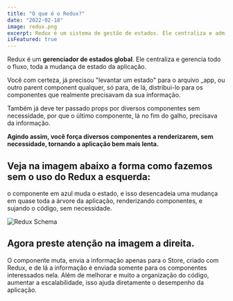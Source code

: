 ```yaml
---
title: "O que é o Redux?"
date: "2022-02-18"
image: redux.png
excerpt: Redux é um sistema de gestão de estados. Ele centraliza e administra todos os estados da aplicação
isFeatured: true
---
```


Redux é um **gerenciador de estados global**. Ele centraliza e gerencia todo o fluxo, toda a mudança de estado da aplicação.

Você com certeza, já precisou "levantar um estado" para o arquivo \_app, ou outro parent component qualquer, só para, de lá, distribui-lo para os componentes que realmente precisavam da sua informação.

Também já deve ter passado props por diversos componentes sem necessidade, por que o último componente, lá no fim do galho, precisava da informação.

**Agindo assim, você força diversos componentes a renderizarem, sem necessidade, tornando a aplicação bem mais lenta.**

## Veja na imagem abaixo a forma como fazemos sem o uso do Redux a esquerda:

o componente em azul muda o estado, e isso desencadeia uma mudança em quase toda a árvore da aplicação, renderizando componentes, e sujando o código, sem necessidade.

![Redux Schema](redux-1.png)

## Agora preste atenção na imagem a direita.

O componente muta, envia a informação apenas para o Store, criado com Redux, e de lá a informação é enviada somente para os componentes interessados nela. Além de melhorar e muito a organização do código, aumentar a escalabilidade, isso ajuda diretamente o desempenho da aplicação.
